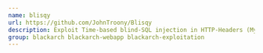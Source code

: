```yaml
---
name: blisqy
url: https://github.com/JohnTroony/Blisqy
description: Exploit Time-based blind-SQL injection in HTTP-Headers (MySQL/MariaDB).
group: blackarch blackarch-webapp blackarch-exploitation
---
```

